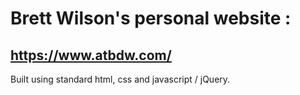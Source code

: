 # Brett Wilson's personal website : 
## https://www.atbdw.com/ ##


Built using standard html, css and javascript / jQuery.



